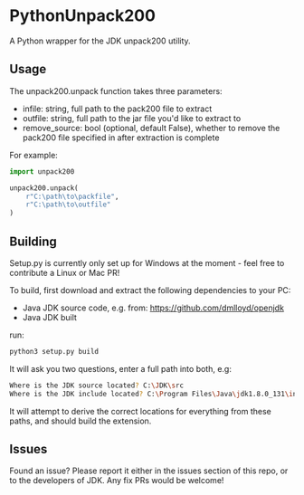 # PythonUnpack200
A Python wrapper for the JDK unpack200 utility.

## Usage

The unpack200.unpack function takes three parameters:
* infile: string, full path to the pack200 file to extract
* outfile: string, full path to the jar file you'd like to extract to
* remove_source: bool (optional, default False), whether to remove the pack200 file specified in <infile> after extraction is complete

For example:
```python
import unpack200

unpack200.unpack(
	r"C:\path\to\packfile",
	r"C:\path\to\outfile"
)
```

## Building

Setup.py is currently only set up for Windows at the moment - feel free to contribute a Linux or Mac PR!

To build, first download and extract the following dependencies to your PC:
* Java JDK source code, e.g. from: https://github.com/dmlloyd/openjdk
* Java JDK built

run:
```bash
python3 setup.py build
```

It will ask you two questions, enter a full path into both, e.g:
```bash
Where is the JDK source located? C:\JDK\src
Where is the JDK include located? C:\Program Files\Java\jdk1.8.0_131\include
```
It will attempt to derive the correct locations for everything from these paths, and should build the extension.

## Issues

Found an issue? Please report it either in the issues section of this repo, or to the developers of JDK. Any fix PRs would be welcome!
